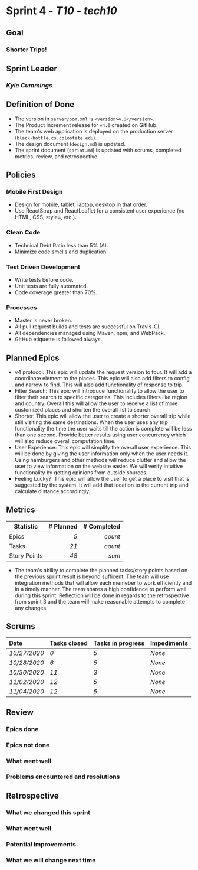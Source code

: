# Sprint 4 - *T10* - *tech10*

## Goal
### Shorter Trips!
## Sprint Leader
### *Kyle Cummings*


## Definition of Done

* The version in `server/pom.xml` is `<version>4.0</version>`.
* The Product Increment release for `v4.0` created on GitHub.
* The team's web application is deployed on the production server (`black-bottle.cs.colostate.edu`).
* The design document (`design.md`) is updated.
* The sprint document (`sprint.md`) is updated with scrums, completed metrics, review, and retrospective.


## Policies

### Mobile First Design
* Design for mobile, tablet, laptop, desktop in that order.
* Use ReactStrap and ReactLeaflet for a consistent user experience (no HTML, CSS, style=, etc.).

### Clean Code
* Technical Debt Ratio less than 5% (A).
* Minimize code smells and duplication.

### Test Driven Development
* Write tests before code.
* Unit tests are fully automated.
* Code coverage greater than 70%.

### Processes
* Master is never broken. 
* All pull request builds and tests are successful on Travis-CI.
* All dependencies managed using Maven, npm, and WebPack.
* GitHub etiquette is followed always.


## Planned Epics
* v4 protocol: This epic will update the request version to four. It will add a coordinate element to the places. This epic will also add filters to config and narrow to find. This will also add functionality of response to trip.
* Filter Search: This epic will introduce functionality to allow the user to filter their search to specific categories. This includes filters like region and country. Overall this will allow the user to receive a list of more customized places and shorten the overall list to search. 
* Shorter: This epic will allow the user to create a shorter overall trip while still visiting the same destinations. 
When the user uses any trip functionality the time the user waits till the action is complete will be less than one second. 
Provide better results using user concurrency which will also reduce overall computation time. 
* User Experience: This epic will simplify the overall user experience. This will be done by giving the user information only when the user needs it. Using hamburgers and other methods will reduce clutter and allow the user to view information on the website easier. We will verify intuitive functionality by getting opinions from outside sources.
* Feeling Lucky?: This epic will allow the user to get a place to visit that is suggested by the system. It will add that location to the current trip and calculate distance accordingly.
 

## Metrics

| Statistic | # Planned | # Completed |
| --- | ---: | ---: |
| Epics | *5* | *count* |
| Tasks |  *21*   | *count* | 
| Story Points |  *48*  | *sum* | 

* The team's ability to complete the planned tasks/story points based on the previous sprint result is beyond sufficent. The team will use integration methods that will allow each memeber to work efficiently and in a timely manner. The team shares a high confidence to perform well during this sprint. Reflection will be done in regards to the retrospective from sprint 3 and the team will make reasonable attempts to complete any changes.

## Scrums

| Date | Tasks closed  | Tasks in progress | Impediments |
| :--- | :--- | :--- | :--- |
| *10/27/2020* | *0* | *5* | *None* | 
| *10/28/2020* | *6* | *5* | *None* | 
| *10/30/2020* | *11* | *3* | *None* | 
| *11/02/2020* | *12* | *5* | *None* | 
| *11/04/2020* | *12* | *5* | *None* | 



## Review

### Epics done  

### Epics not done 

### What went well

### Problems encountered and resolutions


## Retrospective

### What we changed this sprint

### What went well

### Potential improvements

### What we will change next time
